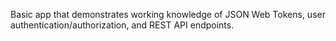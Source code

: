 Basic app that demonstrates working knowledge of JSON Web Tokens, user authentication/authorization, and REST API endpoints.

